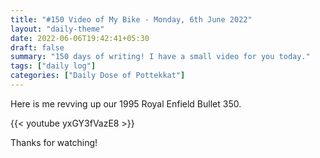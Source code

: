 ```yaml
---
title: "#150 Video of My Bike - Monday, 6th June 2022"
layout: "daily-theme"
date: 2022-06-06T19:42:41+05:30
draft: false
summary: "150 days of writing! I have a small video for you today."
tags: ["daily log"]
categories: ["Daily Dose of Pottekkat"]
---
```


Here is me revving up our 1995 Royal Enfield Bullet 350.

{{< youtube yxGY3fVazE8 >}}

Thanks for watching!
